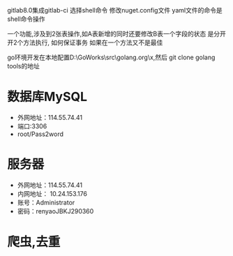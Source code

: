 gitlab8.0集成gitlab-ci
选择shell命令
修改nuget.config文件
yaml文件的命令是shell命令操作

一个功能,涉及到2张表操作,如A表新增的同时还要修改B表一个字段的状态
是分开开2个方法执行, 如何保证事务
如果在一个方法又不是最佳

go环境开发在本地配置D:\GoWorks\src\golang.org\x,然后 git clone golang tools的地址

# 数据库MySQL
* 外网地址：114.55.74.41
* 端口:3306
* root/Pass2word

# 服务器

* 外网地址：114.55.74.41
* 内网地址： 10.24.153.176
* 账号：Administrator
* 密码：renyaoJBKJ290360


# 爬虫,去重

